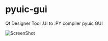 pyuic-gui
=========

Qt Designer Tool .UI to .PY compiler pyuic GUI

![ScreenShot](https://lh5.googleusercontent.com/-cRMhUWGcC_c/UMoYkT0yK3I/AAAAAAAACDU/FXmvdXy5Qr0/s386/temp.jpg)

